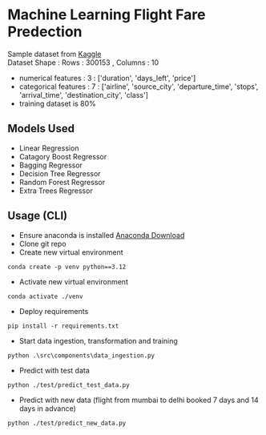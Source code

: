 # Machine Learning Flight Fare Predection

Sample dataset from [Kaggle](https://www.kaggle.com/)<br />
Dataset Shape : Rows : 300153 , Columns : 10<br />
- numerical features : 3 : ['duration', 'days_left', 'price']
- categorical features : 7 : ['airline', 'source_city', 'departure_time', 'stops', 'arrival_time', 'destination_city', 'class']
- training dataset is 80%

## Models Used

- Linear Regression
- Catagory Boost Regressor
- Bagging Regressor
- Decision Tree Regressor
- Random Forest Regressor
- Extra Trees Regressor

## Usage (CLI)

- Ensure anaconda is installed [Anaconda Download](https://www.anaconda.com/download)
- Clone git repo
- Create new virtual environment
```
conda create -p venv python==3.12
```
- Activate new virtual environment
```
conda activate ./venv
```
- Deploy requirements
```
pip install -r requirements.txt
```
- Start data ingestion, transformation and training
```
python .\src\components\data_ingestion.py
```
- Predict with test data
```
python ./test/predict_test_data.py
```
- Predict with new data (flight from mumbai to delhi booked 7 days and 14 days in advance)
```
python ./test/predict_new_data.py
```